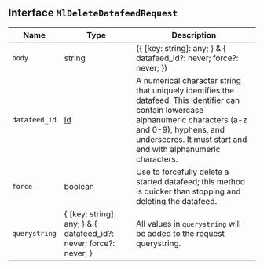 ## Interface `MlDeleteDatafeedRequest`

| Name | Type | Description |
| - | - | - |
| `body` | string | ({ [key: string]: any; } & { datafeed_id?: never; force?: never; }) | All values in `body` will be added to the request body. |
| `datafeed_id` | [Id](./Id.md) | A numerical character string that uniquely identifies the datafeed. This identifier can contain lowercase alphanumeric characters (a-z and 0-9), hyphens, and underscores. It must start and end with alphanumeric characters. |
| `force` | boolean | Use to forcefully delete a started datafeed; this method is quicker than stopping and deleting the datafeed. |
| `querystring` | { [key: string]: any; } & { datafeed_id?: never; force?: never; } | All values in `querystring` will be added to the request querystring. |
